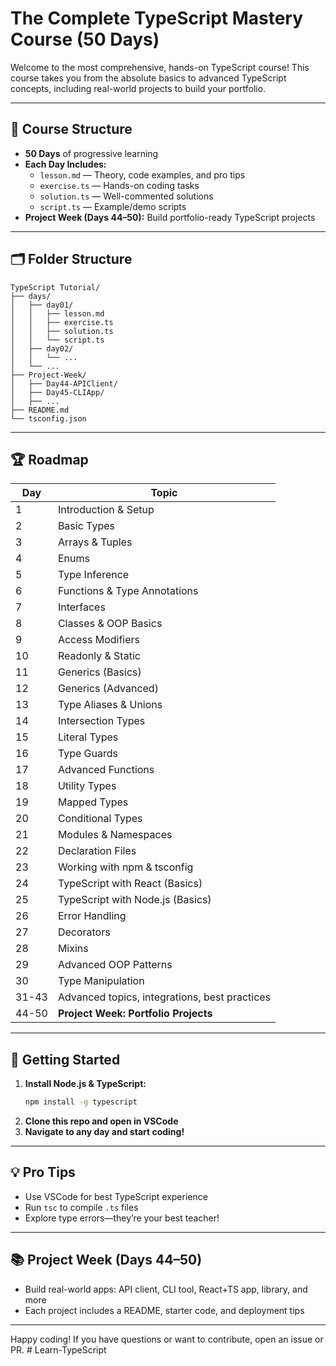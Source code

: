 # The Complete TypeScript Mastery Course (50 Days)

Welcome to the most comprehensive, hands-on TypeScript course! This course takes you from the absolute basics to advanced TypeScript concepts, including real-world projects to build your portfolio.

---

## 📅 Course Structure
- **50 Days** of progressive learning
- **Each Day Includes:**
  - `lesson.md` — Theory, code examples, and pro tips
  - `exercise.ts` — Hands-on coding tasks
  - `solution.ts` — Well-commented solutions
  - `script.ts` — Example/demo scripts
- **Project Week (Days 44–50):** Build portfolio-ready TypeScript projects

---

## 🗂️ Folder Structure
```
TypeScript Tutorial/
├── days/
│   ├── day01/
│   │   ├── lesson.md
│   │   ├── exercise.ts
│   │   ├── solution.ts
│   │   └── script.ts
│   ├── day02/
│   │   └── ...
│   └── ...
├── Project-Week/
│   ├── Day44-APIClient/
│   ├── Day45-CLIApp/
│   ├── ...
├── README.md
└── tsconfig.json
```

---

## 🏆 Roadmap
| Day  | Topic                                   |
|------|-----------------------------------------|
| 1    | Introduction & Setup                    |
| 2    | Basic Types                             |
| 3    | Arrays & Tuples                         |
| 4    | Enums                                   |
| 5    | Type Inference                          |
| 6    | Functions & Type Annotations            |
| 7    | Interfaces                              |
| 8    | Classes & OOP Basics                    |
| 9    | Access Modifiers                        |
| 10   | Readonly & Static                       |
| 11   | Generics (Basics)                       |
| 12   | Generics (Advanced)                     |
| 13   | Type Aliases & Unions                   |
| 14   | Intersection Types                      |
| 15   | Literal Types                           |
| 16   | Type Guards                             |
| 17   | Advanced Functions                      |
| 18   | Utility Types                           |
| 19   | Mapped Types                            |
| 20   | Conditional Types                       |
| 21   | Modules & Namespaces                    |
| 22   | Declaration Files                       |
| 23   | Working with npm & tsconfig             |
| 24   | TypeScript with React (Basics)          |
| 25   | TypeScript with Node.js (Basics)        |
| 26   | Error Handling                          |
| 27   | Decorators                              |
| 28   | Mixins                                  |
| 29   | Advanced OOP Patterns                   |
| 30   | Type Manipulation                       |
| 31-43| Advanced topics, integrations, best practices |
| 44-50| **Project Week: Portfolio Projects**     |

---

## 🚀 Getting Started
1. **Install Node.js & TypeScript:**
   ```bash
   npm install -g typescript
   ```
2. **Clone this repo and open in VSCode**
3. **Navigate to any day and start coding!**

---

## 💡 Pro Tips
- Use VSCode for best TypeScript experience
- Run `tsc` to compile `.ts` files
- Explore type errors—they’re your best teacher!

---

## 📚 Project Week (Days 44–50)
- Build real-world apps: API client, CLI tool, React+TS app, library, and more
- Each project includes a README, starter code, and deployment tips

---

Happy coding! If you have questions or want to contribute, open an issue or PR.
#   L e a r n - T y p e S c r i p t  
 